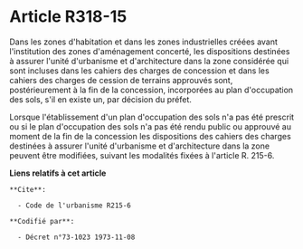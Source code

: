 # Article R318-15

Dans les zones d'habitation et dans les zones industrielles créées avant l'institution des zones d'aménagement concerté, les
dispositions destinées à assurer l'unité d'urbanisme et d'architecture dans la zone considérée qui sont incluses dans les
cahiers des charges de concession et dans les cahiers des charges de cession de terrains approuvés sont, postérieurement à la
fin de la concession, incorporées au plan d'occupation des sols, s'il en existe un, par décision du préfet.

Lorsque l'établissement d'un plan d'occupation des sols n'a pas été prescrit ou si le plan d'occupation des sols n'a pas été
rendu public ou approuvé au moment de la fin de la concession les dispositions des cahiers des charges destinées à assurer
l'unité d'urbanisme et d'architecture dans la zone peuvent être modifiées, suivant les modalités fixées à l'article R. 215-6.

**Liens relatifs à cet article**

	**Cite**:

	  - Code de l'urbanisme R215-6

	**Codifié par**:

	  - Décret n°73-1023 1973-11-08
